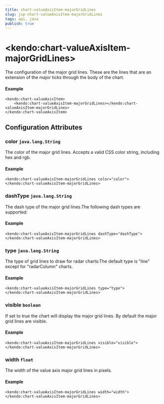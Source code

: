 ```yaml
---
title: chart-valueAxisItem-majorGridLines
slug: jsp-chart-valueAxisItem-majorGridLines
tags: api, java
publish: true
---
```


# \<kendo:chart-valueAxisItem-majorGridLines\>

The configuration of the major grid lines. These are the lines that are an extension of the major ticks through the
body of the chart.

#### Example
    <kendo:chart-valueAxisItem>
        <kendo:chart-valueAxisItem-majorGridLines></kendo:chart-valueAxisItem-majorGridLines>
    </kendo:chart-valueAxisItem>

## Configuration Attributes

### color `java.lang.String`

The color of the major grid lines. Accepts a valid CSS color string, including hex and rgb.

#### Example
    <kendo:chart-valueAxisItem-majorGridLines color="color">
    </kendo:chart-valueAxisItem-majorGridLines>

### dashType `java.lang.String`

The dash type of the major grid lines.The following dash types are supported:

#### Example
    <kendo:chart-valueAxisItem-majorGridLines dashType="dashType">
    </kendo:chart-valueAxisItem-majorGridLines>

### type `java.lang.String`

The type of grid lines to draw for radar charts:The default type is "line" except for "radarColumn" charts.

#### Example
    <kendo:chart-valueAxisItem-majorGridLines type="type">
    </kendo:chart-valueAxisItem-majorGridLines>

### visible `boolean`

If set to true the chart will display the major grid lines. By default the major grid lines are visible.

#### Example
    <kendo:chart-valueAxisItem-majorGridLines visible="visible">
    </kendo:chart-valueAxisItem-majorGridLines>

### width `float`

The width of the value axis major grid lines in pixels.

#### Example
    <kendo:chart-valueAxisItem-majorGridLines width="width">
    </kendo:chart-valueAxisItem-majorGridLines>

